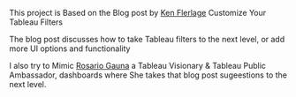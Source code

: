 This  project is Based on the Blog post by [Ken Flerlage](https://www.flerlagetwins.com/2023/08/custom-filters.html) Customize Your Tableau Filters

The blog post discusses how to take Tableau filters to the next level, or add more UI options and functionality

I also try to Mimic [Rosario Gauna](https://rosariogaunag.wordpress.com/2023/12/12/part-1-hierarchical-selection-menus-ux-ui/) a Tableau Visionary & Tableau Public Ambassador, dashboards where She takes that blog post sugeestions to the next level.
